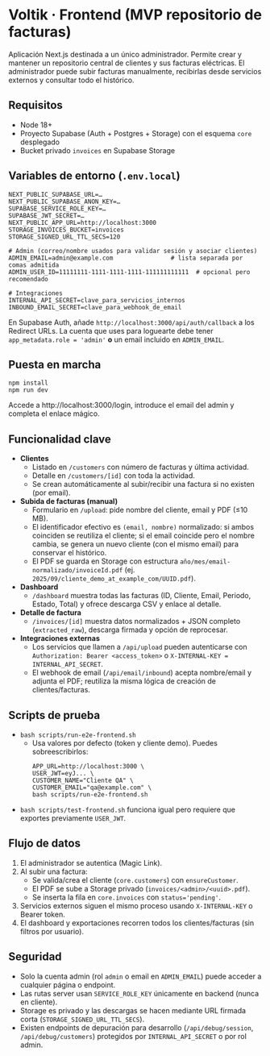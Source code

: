# Voltik · Frontend (MVP repositorio de facturas)

Aplicación Next.js destinada a un único administrador. Permite crear y mantener un repositorio central de clientes y sus facturas eléctricas. El administrador puede subir facturas manualmente, recibirlas desde servicios externos y consultar todo el histórico.

## Requisitos
- Node 18+
- Proyecto Supabase (Auth + Postgres + Storage) con el esquema `core` desplegado
- Bucket privado `invoices` en Supabase Storage

## Variables de entorno (`.env.local`)
```
NEXT_PUBLIC_SUPABASE_URL=…
NEXT_PUBLIC_SUPABASE_ANON_KEY=…
SUPABASE_SERVICE_ROLE_KEY=…
SUPABASE_JWT_SECRET=…
NEXT_PUBLIC_APP_URL=http://localhost:3000
STORAGE_INVOICES_BUCKET=invoices
STORAGE_SIGNED_URL_TTL_SECS=120

# Admin (correo/nombre usados para validar sesión y asociar clientes)
ADMIN_EMAIL=admin@example.com                # lista separada por comas admitida
ADMIN_USER_ID=11111111-1111-1111-1111-111111111111  # opcional pero recomendado

# Integraciones
INTERNAL_API_SECRET=clave_para_servicios_internos
INBOUND_EMAIL_SECRET=clave_para_webhook_de_email
```

En Supabase Auth, añade `http://localhost:3000/api/auth/callback` a los Redirect URLs. La cuenta que uses para loguearte debe tener `app_metadata.role = 'admin'` **o** un email incluido en `ADMIN_EMAIL`.

## Puesta en marcha
```
npm install
npm run dev
```
Accede a http://localhost:3000/login, introduce el email del admin y completa el enlace mágico.

## Funcionalidad clave
- **Clientes**
  - Listado en `/customers` con número de facturas y última actividad.
  - Detalle en `/customers/[id]` con toda la actividad.
  - Se crean automáticamente al subir/recibir una factura si no existen (por email).
- **Subida de facturas (manual)**
  - Formulario en `/upload`: pide nombre del cliente, email y PDF (≤10 MB).
  - El identificador efectivo es `(email, nombre)` normalizado: si ambos coinciden se reutiliza el cliente; si el email coincide pero el nombre cambia, se genera un nuevo cliente (con el mismo email) para conservar el histórico.
  - El PDF se guarda en Storage con estructura `año/mes/email-normalizado/invoiceId.pdf` (ej. `2025/09/cliente_demo_at_example_com/UUID.pdf`).
- **Dashboard**
  - `/dashboard` muestra todas las facturas (ID, Cliente, Email, Periodo, Estado, Total) y ofrece descarga CSV y enlace al detalle.
- **Detalle de factura**
  - `/invoices/[id]` muestra datos normalizados + JSON completo (`extracted_raw`), descarga firmada y opción de reprocesar.
- **Integraciones externas**
  - Los servicios que llamen a `/api/upload` pueden autenticarse con `Authorization: Bearer <access_token>` o `X-INTERNAL-KEY = INTERNAL_API_SECRET`.
  - El webhook de email (`/api/email/inbound`) acepta nombre/email y adjunta el PDF; reutiliza la misma lógica de creación de clientes/facturas.

## Scripts de prueba
- `bash scripts/run-e2e-frontend.sh`
  - Usa valores por defecto (token y cliente demo). Puedes sobreescribirlos:
    ```
    APP_URL=http://localhost:3000 \
    USER_JWT=eyJ... \
    CUSTOMER_NAME="Cliente QA" \
    CUSTOMER_EMAIL="qa@example.com" \
    bash scripts/run-e2e-frontend.sh
    ```
- `bash scripts/test-frontend.sh` funciona igual pero requiere que exportes previamente `USER_JWT`.

## Flujo de datos
1. El administrador se autentica (Magic Link).
2. Al subir una factura:
   - Se valida/crea el cliente (`core.customers`) con `ensureCustomer`.
   - El PDF se sube a Storage privado (`invoices/<admin>/<uuid>.pdf`).
   - Se inserta la fila en `core.invoices` con `status='pending'`.
3. Servicios externos siguen el mismo proceso usando `X-INTERNAL-KEY` o Bearer token.
4. El dashboard y exportaciones recorren todos los clientes/facturas (sin filtros por usuario).

## Seguridad
- Solo la cuenta admin (rol `admin` o email en `ADMIN_EMAIL`) puede acceder a cualquier página o endpoint.
- Las rutas server usan `SERVICE_ROLE_KEY` únicamente en backend (nunca en cliente).
- Storage es privado y las descargas se hacen mediante URL firmada corta (`STORAGE_SIGNED_URL_TTL_SECS`).
- Existen endpoints de depuración para desarrollo (`/api/debug/session`, `/api/debug/customers`) protegidos por `INTERNAL_API_SECRET` o por rol admin.
